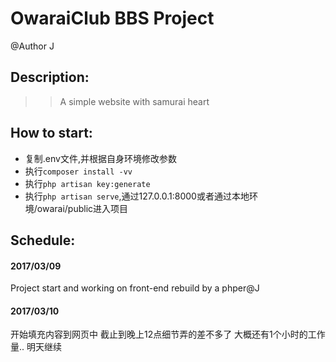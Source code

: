 OwaraiClub BBS Project
===

@Author J

Description:
---
>>  A simple website with samurai heart

How to start:
---
*   复制.env文件,并根据自身环境修改参数
*   执行`composer install -vv`
*   执行`php artisan key:generate`
*   执行`php artisan serve`,通过127.0.0.1:8000或者通过本地环境/owarai/public进入项目

Schedule:
---
####	2017/03/09

Project start and working on front-end rebuild by a phper@J
	
####	2017/03/10

开始填充内容到网页中
截止到晚上12点细节弄的差不多了 大概还有1个小时的工作量.. 明天继续
